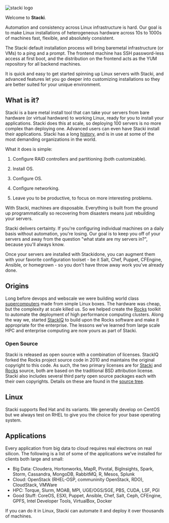 ![stacki logo](https://github.com/StackIQ/stacki/blob/master/logo.png?raw=true)

Welcome to **Stacki**.

Automation and consistency across Linux infrastructure is hard. Our goal is to make Linux installations of heterogeneous hardware across 10s to 1000s of machines fast, flexible, and absolutely consistent.

The Stacki default installation process will bring baremetal infrastructure (or VMs) to a ping and a prompt. The frontend machine has SSH password-less access at first boot, and the distribution on the frontend acts as the YUM repository for all backend machines. 

It is quick and easy to get started spinning up Linux servers with
Stacki, and advanced features let you go deeper into
customizing installations so they are better suited for your unique environment.


## What is it?

Stacki is a bare metal install tool that can take your servers from bare hardware (or virtual hardware) to working Linux, ready for you to install your applications.
Stacki does this at scale, so deploying 100 servers is no more complex than deploying one.
Advanced users can even have Stacki install their applications.
Stacki has a long [history](#origins), and is in use at some of the most demanding organizations in the world.

What it does is simple:

1. Configure RAID controllers and partitioning (both customizable).

2. Install OS.

3. Configure OS.

4. Configure networking.

5. Leave you to be productive, to focus on more interesting problems.

With Stacki, machines are disposable.
Everything is built from the ground up programmatically so recovering from disasters means just rebuilding your servers.

Stacki delivers certainty. If you're configuring individual machines on a daily basis without automation, you're losing. Our goal is to keep you off of your servers and away from the question "what state are my servers in?", because you'll always know.

Once your servers are installed with Stackidone, you can augment them with your favorite configuration toolset - be it Salt, Chef, Puppet, CFEngine, Ansible, or homegrown - so you don't have throw away work you've already done. 


## Origins

Long before devops and webscale we were building world class [supercomputers](http://www.sdsc.edu) made from simple Linux boxes.
The hardware was cheap, but the complexity at scale killed us.
So we helped create the [Rocks](http://www.rocksclusters.org) toolkit to automate the deployment of high performance computing clusters.
Along the way we, started [StackIQ](http://www.stackiq.com) to build upon the Rocks software and make it appropriate for the enterprise.
The lessons we've learned from large scale HPC and enterprise computing are now yours as part of Stacki.

### Open Source<a name="license"></a>

Stacki is released as open source with a combination of licenses.
StackIQ forked the Rocks project source code in 2010 and maintains the original copyright to this code.
As such, the two primary licenses are for [Stacki](Stacki-License) and [Rocks](Rocks-license) source,
both are based on the traditional BSD attribution license.
Stacki also includes several third party open source packages each with their own copyrights.
Details on these are found in the [source tree](https://github.com/StackIQ/stacki).


## Linux

Stacki supports Red Hat and its variants.
We generally develop on CentOS but we always test on RHEL to give you the choice for your base operating system.

## Applications

Every application from big data to cloud requires real electrons on real
silicon.
The following is a list of some of the applications we've installed for
clients both large and small:

* Big Data: Cloudera, Hortonworks, MapR, Pivotal, BigInsights, Spark, Storm, Cassandra, MongoDB, RabbitMQ, R, Mesos, Splunk
* Cloud: OpenStack (RHEL-OSP, communinity OpenStack, RDO), CloudStack, VMWare
* HPC: Torque, Slurm, MOAB, MPI, UGE/OGS/SGE, PBS, CUDA, LSF, PGI
* Good Stuff: CoreOS, ESXI, Puppet, Ansible, Chef, Salt, Ceph, CFEngine, GPFS, Intel Developer Tools, VirtualBox, Docker

If you can do it in Linux, Stacki can automate it and deploy it over thousands
of machines. 

